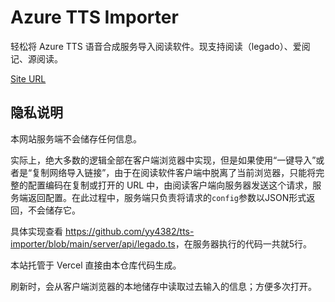 # Azure TTS Importer

轻松将 Azure TTS 语音合成服务导入阅读软件。现支持阅读（legado）、爱阅记、源阅读。

[Site URL](https://tts-importer.yfi.moe)

## 隐私说明

本网站服务端不会储存任何信息。

实际上，绝大多数的逻辑全部在客户端浏览器中实现，但是如果使用“一键导入”或者是“复制网络导入链接”，由于在阅读软件客户端中脱离了当前浏览器，只能将完整的配置编码在复制或打开的 URL 中，由阅读客户端向服务器发送这个请求，服务端返回配置。在此过程中，服务端只负责将请求的`config`参数以JSON形式返回，不会储存它。

具体实现查看 <https://github.com/yy4382/tts-importer/blob/main/server/api/legado.ts>，在服务器执行的代码一共就5行。

本站托管于 Vercel 直接由本仓库代码生成。

刷新时，会从客户端浏览器的本地储存中读取过去输入的信息；方便多次打开。

